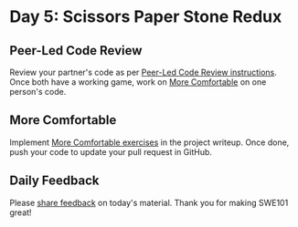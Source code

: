 # Day 5: Scissors Paper Stone Redux

## Peer-Led Code Review

Review your partner's code as per [Peer-Led Code Review instructions](../course-logistics/course-methodology.md#peer-led-code-review). Once both have a working game, work on [More Comfortable](day-5-scissors-paper-stone-redux.md#more-comfortable) on one person's code.

## More Comfortable

Implement [More Comfortable exercises](../projects/project-1-scissors-paper-stone.md#more-comfortable) in the project writeup. Once done, push your code to update your pull request in GitHub.

## Daily Feedback

Please [share feedback](https://forms.gle/NK3mez8er7pPo7tu5) on today's material. Thank you for making SWE101 great!

